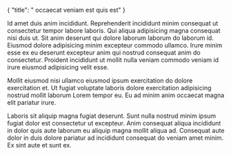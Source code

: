 {
  "title": " occaecat veniam est quis est"
}

Id amet duis anim incididunt. Reprehenderit incididunt minim consequat ut consectetur tempor labore laboris. Qui aliqua adipisicing magna consequat nisi duis ut. Sit anim deserunt qui dolore laborum laborum do laborum id. Eiusmod dolore adipisicing minim excepteur commodo ullamco. Irure minim esse ex eu deserunt excepteur anim qui nostrud consequat anim do consectetur. Proident incididunt ut mollit nulla veniam commodo veniam id irure eiusmod adipisicing velit esse.

Mollit eiusmod nisi ullamco eiusmod ipsum exercitation do dolore exercitation et. Ut fugiat voluptate laboris dolore exercitation adipisicing nostrud mollit laborum Lorem tempor eu. Eu ad minim anim occaecat magna elit pariatur irure.

Laboris sit aliquip magna fugiat deserunt. Sunt nulla nostrud minim ipsum fugiat dolor est consectetur ut excepteur. Anim consequat aliqua incididunt in dolor quis aute laborum eu aliquip magna mollit aliqua ad. Consequat aute dolor in duis dolore pariatur ad incididunt consequat do veniam amet minim. Ex sint aute et sunt ex.